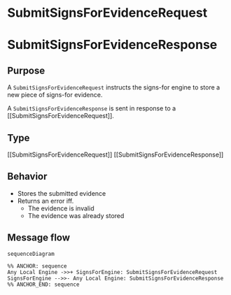 <div class="message" markdown>


# SubmitSignsForEvidenceRequest
# SubmitSignsForEvidenceResponse

## Purpose

<!-- --8<-- [start:purpose] -->
A `SubmitSignsForEvidenceRequest` instructs the signs-for engine to store a new piece of signs-for evidence.

A `SubmitSignsForEvidenceResponse` is sent in response to a [[SubmitSignsForEvidenceRequest]].
<!-- --8<-- [end:purpose] -->

## Type

<!-- --8<-- [start:type] -->
[[SubmitSignsForEvidenceRequest]]
[[SubmitSignsForEvidenceResponse]]
<!-- --8<-- [end:type] -->

## Behavior

<!-- --8<-- [start:behavior] -->
- Stores the submitted evidence
- Returns an error iff.
    - The evidence is invalid
    - The evidence was already stored
<!-- --8<-- [end:behavior] -->

## Message flow

<!-- --8<-- [start:messages] -->
```mermaid
sequenceDiagram

%% ANCHOR: sequence
Any Local Engine ->>+ SignsForEngine: SubmitSignsForEvidenceRequest
SignsForEngine -->>- Any Local Engine: SubmitSignsForEvidenceResponse
%% ANCHOR_END: sequence
```
<!-- --8<-- [end:messages] -->

</div>